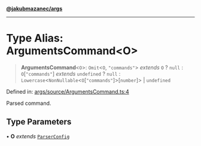 [**@jakubmazanec/args**](../README.md)

---

# Type Alias: ArgumentsCommand\<O\>

> **ArgumentsCommand**\<`O`\>: `Omit`\<`O`, `"commands"`\> _extends_ `O` ? `null` :
> `O`\[`"commands"`\] _extends_ `undefined` ? `null` :
> `Lowercase`\<`NonNullable`\<`O`\[`"commands"`\]\>\[`number`\]\> \| `undefined`

Defined in:
[args/source/ArgumentsCommand.ts:4](https://github.com/jakubmazanec/tools/blob/0373298af23ca7b778987184cd6fcccd21ae54be/packages/args/source/ArgumentsCommand.ts#L4)

Parsed command.

## Type Parameters

• **O** _extends_ [`ParserConfig`](ParserConfig.md)

